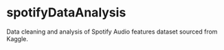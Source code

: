 # spotifyDataAnalysis
Data cleaning and analysis of Spotify Audio features dataset sourced from Kaggle.
